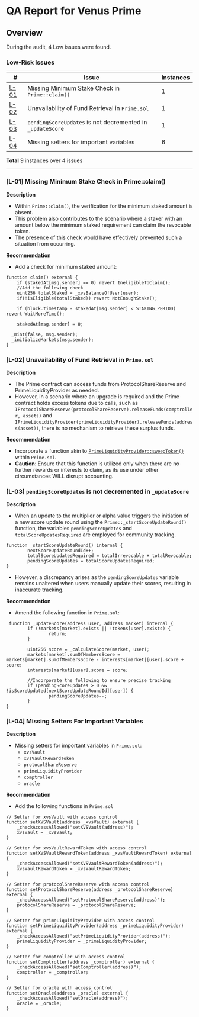 # QA Report for Venus Prime

## Overview

During the audit, 4 Low issues were found.

### Low-Risk Issues

| # | Issue | Instances |
| --- | --- | --- |
| [L-01](#l-01-Missing-Minimum-Stake-Check-in-primeclaim) | Missing Minimum Stake Check in `Prime::claim()` | 1 |
| [L-02](#l-02-Unavailability-of-Fund-Retrieval-in-Primesol) | Unavailability of Fund Retrieval in `Prime.sol` | 1 |
| [L-03](#l-03-pendingScoreUpdates-is-not-decremented-in-_updateScore) | `pendingScoreUpdates` is not decremented in `_updateScore` | 1 |
| [L-04](#l-04-Missing-setters-for-important-variables) | Missing setters for important variables | 6 |

**Total** 9 instances over 4 issues

------

### [L-01] Missing Minimum Stake Check in Prime::claim()

**Description**

- Within `Prime::claim()`, the verification for the minimum staked amount is absent.
- This problem also contributes to the scenario where a staker with an amount below the minimum staked requirement can claim the revocable token.
- The presence of this check would have effectively prevented such a situation from occurring.

**Recommendation**

- Add a check for minimum staked amount:

```solidity
function claim() external {
	if (stakedAt[msg.sender] == 0) revert IneligibleToClaim();
	//Add the following check
	uint256 totalStaked = _xvsBalanceOfUser(user);
	if(!isEligible(totalStaked)) revert NotEnoughStake();

	if (block.timestamp - stakedAt[msg.sender] < STAKING_PERIOD) revert WaitMoreTime();

	stakedAt[msg.sender] = 0;

  _mint(false, msg.sender);
  _initializeMarkets(msg.sender);
}
```

### [L-02] Unavailability of Fund Retrieval in `Prime.sol`

**Description**

- The Prime contract can access funds from ProtocolShareReserve and PrimeLiquidityProvider as needed.
- However, in a scenario where an upgrade is required and the Prime contract holds excess tokens due to calls, such as `IProtocolShareReserve(protocolShareReserve).releaseFunds(comptroller, assets)` and `IPrimeLiquidityProvider(primeLiquidityProvider).releaseFunds(address(asset))`, there is no mechanism to retrieve these surplus funds.

**Recommendation**

- Incorporate a function akin to [`PrimeLiquidityProvider::sweepToken()`](https://github.com/code-423n4/2023-09-venus/blob/main/contracts/Tokens/Prime/PrimeLiquidityProvider.sol#L216) within `Prime.sol`.
- **Caution**: Ensure that this function is utilized only when there are no further rewards or interests to claim, as its use under other circumstances WILL disrupt accounting.

### [L-03] `pendingScoreUpdates` is not decremented in `_updateScore`

**Description**

- When an update to the multiplier or alpha value triggers the initiation of a new score update round using the `Prime::_startScoreUpdateRound()` function, the variables `pendingScoreUpdates` and `totalScoreUpdatesRequired` are employed for community tracking.

```solidity
function _startScoreUpdateRound() internal {
		nextScoreUpdateRoundId++;
		totalScoreUpdatesRequired = totalIrrevocable + totalRevocable;
		pendingScoreUpdates = totalScoreUpdatesRequired;
}
```

- However, a discrepancy arises as the `pendingScoreUpdates` variable remains unaltered when users manually update their scores, resulting in inaccurate tracking.

**Recommendation**

- Amend the following function in `Prime.sol`:

```solidity
 function _updateScore(address user, address market) internal {
		if (!markets[market].exists || !tokens[user].exists) {
				return;
		}

		uint256 score = _calculateScore(market, user);
		markets[market].sumOfMembersScore = markets[market].sumOfMembersScore - interests[market][user].score + score;
		interests[market][user].score = score;

		//Incorporate the following to ensure precise tracking
		if (pendingScoreUpdates > 0 && !isScoreUpdated[nextScoreUpdateRoundId][user]) {
				pendingScoreUpdates--;
		}
}
```

### [L-04] Missing Setters For Important Variables

**Description**

- Missing setters for important variables in `Prime.sol`:
    - `xvsVault`
    - `xvsVaultRewardToken`
    - `protocolShareReserve`
    - `primeLiquidityProvider`
    - `comptroller`
    - `oracle`

**Recommendation**

- Add the following functions in `Prime.sol`

```solidity
// Setter for xvsVault with access control
function setXVSVault(address _xvsVault) external {
    _checkAccessAllowed("setXVSVault(address)");
    xvsVault = _xvsVault;
}

// Setter for xvsVaultRewardToken with access control
function setXVSVaultRewardToken(address _xvsVaultRewardToken) external {
    _checkAccessAllowed("setXVSVaultRewardToken(address)");
    xvsVaultRewardToken = _xvsVaultRewardToken;
}

// Setter for protocolShareReserve with access control
function setProtocolShareReserve(address _protocolShareReserve) external {
    _checkAccessAllowed("setProtocolShareReserve(address)");
    protocolShareReserve = _protocolShareReserve;
}

// Setter for primeLiquidityProvider with access control
function setPrimeLiquidityProvider(address _primeLiquidityProvider) external {
    _checkAccessAllowed("setPrimeLiquidityProvider(address)");
    primeLiquidityProvider = _primeLiquidityProvider;
}

// Setter for comptroller with access control
function setComptroller(address _comptroller) external {
    _checkAccessAllowed("setComptroller(address)");
    comptroller = _comptroller;
}

// Setter for oracle with access control
function setOracle(address _oracle) external {
    _checkAccessAllowed("setOracle(address)");
    oracle = _oracle;
}
```